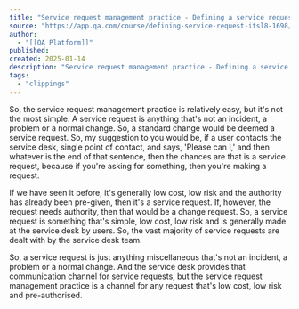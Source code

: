 ```yaml
---
title: "Service request management practice - Defining a service request | ITSL8 | Lesson | QA Platform"
source: "https://app.qa.com/course/defining-service-request-itsl8-1698/service-request-management-practice/?context_id=13463&context_resource=lp"
author:
  - "[[QA Platform]]"
published:
created: 2025-01-14
description: "Service request management practice - Defining a service request | ITSL8 | lesson from QA Platform. Start learning today with our digital training solutions."
tags:
  - "clippings"
---
```

So, the service request management practice is relatively easy, but it's not the most simple. A service request is anything that's not an incident, a problem or a normal change. So, a standard change would be deemed a service request. So, my suggestion to you would be, if a user contacts the service desk, single point of contact, and says, 'Please can I,' and then whatever is the end of that sentence, then the chances are that is a service request, because if you're asking for something, then you're making a request.

If we have seen it before, it's generally low cost, low risk and the authority has already been pre-given, then it's a service request. If, however, the request needs authority, then that would be a change request. So, a service request is something that's simple, low cost, low risk and is generally made at the service desk by users. So, the vast majority of service requests are dealt with by the service desk team.

So, a service request is just anything miscellaneous that's not an incident, a problem or a normal change. And the service desk provides that communication channel for service requests, but the service request management practice is a channel for any request that's low cost, low risk and pre-authorised.